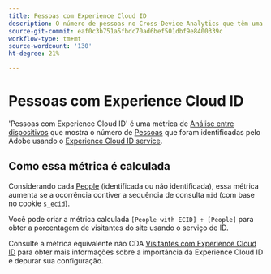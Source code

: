 ```yaml
---
title: Pessoas com Experience Cloud ID
description: O número de pessoas no Cross-Device Analytics que têm uma ID de Experience Cloud.
source-git-commit: eaf0c3b751a5fbdc70ad6bef501dbf9e8400339c
workflow-type: tm+mt
source-wordcount: '130'
ht-degree: 21%

---
```


# Pessoas com Experience Cloud ID

&#39;Pessoas com Experience Cloud ID&#39; é uma métrica de [Análise entre dispositivos](../cda/overview.md) que mostra o número de [Pessoas](people.md) que foram identificadas pelo Adobe usando o [Experience Cloud ID service](https://experienceleague.adobe.com/docs/id-service/using/home.html?lang=pt-BR).

## Como essa métrica é calculada

Considerando cada [People](people.md) (identificada ou não identificada), essa métrica aumenta se a ocorrência contiver a sequência de consulta `mid` (com base no cookie [`s_ecid`](https://experienceleague.adobe.com/docs/core-services/interface/ec-cookies/cookies-analytics.html?lang=pt-BR)).

Você pode criar a métrica calculada `[People with ECID] ÷ [People]` para obter a porcentagem de visitantes do site usando o serviço de ID.

Consulte a métrica equivalente não CDA [Visitantes com Experience Cloud ID](visitors-with-ecid.md) para obter mais informações sobre a importância da Experience Cloud ID e depurar sua configuração.
